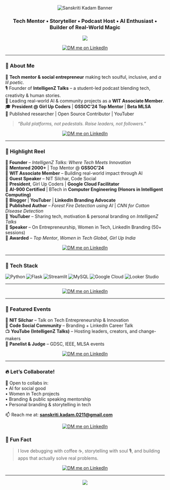 <p align="center">
  <img src="https://share.creavite.co/6831d70bf271097f92af481e.gif" alt="Sanskriti Kadam Banner"/>
</p>

<h3 align="center">Tech Mentor • Storyteller • Podcast Host • AI Enthusiast • Builder of Real-World Magic</h3>

<p align="center">
  <img src="https://readme-typing-svg.herokuapp.com/?lines=Let%E2%80%99s+build+something+that+matters;Teach.+Learn.+Evolve.+Rise+Like+A+Phoenix&center=true&width=500&height=45&color=FF0000">
</p>


<p align="center">
  <a href="https://www.linkedin.com/in/sanskritikadam" target="_blank">
    <img src="https://img.shields.io/badge/Want%20me%20as%20a%20Speaker%20or%20Mentor%3F-DM%20me%20on%20LinkedIn-blue?style=for-the-badge&logo=linkedin" alt="DM me on LinkedIn"/>
  </a>
</p>

---

### 👑 About Me

🚀 **Tech mentor & social entrepreneur** making tech soulful, inclusive, and *a lil poetic.*  
🎙️ Founder of **IntelligenZ Talks** – a student-led podcast blending tech, creativity & human stories.  
🌱 Leading real-world AI & community projects as a **WIT Associate Member**.  
🎓 **President @ Girl Up Coders** | **GSSOC’24 Top Mentor** | **Beta MLSA**  
🧠 Published researcher | Open Source Contributor | YouTuber

> _“Build platforms, not pedestals. Raise leaders, not followers.”_

<p align="center">
  <a href="https://www.linkedin.com/in/sanskritikadam" target="_blank">
    <img src="https://img.shields.io/badge/Want%20me%20as%20a%20Speaker%20or%20Mentor%3F-DM%20me%20on%20LinkedIn-blue?style=for-the-badge&logo=linkedin" alt="DM me on LinkedIn"/>
  </a>
</p>

---

### 🌟 Highlight Reel

📌 **Founder** – *IntelligenZ Talks: Where Tech Meets Innovation*  
📌 **Mentored 2000+** | Top Mentor @ **GSSOC’24**  
📌 **WIT Associate Member** – Building real-world impact through AI  
📌 **Guest Speaker** – NIT Silchar, Code Social  
📌 **President**, Girl Up Coders | **Google Cloud Facilitator**  
📌 **AI-900 Certified** | BTech in **Computer Engineering (Honors in Intelligent Computing)**  
📌 **Blogger** | **YouTuber** | **LinkedIn Branding Advocate**  
📌 **Published Author** – *Forest Fire Detection using AI* | *CNN for Cotton Disease Detection*  
📌 **YouTuber** – Sharing tech, motivation & personal branding on *IntelligenZ Talks*  
📌 **Speaker** – On Entrepreneurship, Women in Tech, LinkedIn Branding (50+ sessions)  
📌 **Awarded** – *Top Mentor*, *Women in Tech Global*, *Girl Up India*

<p align="center">
  <a href="https://www.linkedin.com/in/sanskritikadam" target="_blank">
    <img src="https://img.shields.io/badge/Want%20me%20as%20a%20Speaker%20or%20Mentor%3F-DM%20me%20on%20LinkedIn-blue?style=for-the-badge&logo=linkedin" alt="DM me on LinkedIn"/>
  </a>
</p>

---

### 🧰 Tech Stack

![Python](https://img.shields.io/badge/Python-3776AB?style=for-the-badge&logo=python&logoColor=white)
![Flask](https://img.shields.io/badge/Flask-black?style=for-the-badge&logo=flask&logoColor=white)
![Streamlit](https://img.shields.io/badge/Streamlit-FF4B4B?style=for-the-badge&logo=streamlit&logoColor=white)
![MySQL](https://img.shields.io/badge/MySQL-4479A1?style=for-the-badge&logo=mysql&logoColor=white)
![Google Cloud](https://img.shields.io/badge/Google%20Cloud-4285F4?style=for-the-badge&logo=googlecloud&logoColor=white)
![Looker Studio](https://img.shields.io/badge/Looker%20Studio-3B6EBF?style=for-the-badge&logo=googleanalytics&logoColor=white)

---
<p align="center">
  <a href="https://www.linkedin.com/in/sanskritikadam" target="_blank">
    <img src="https://img.shields.io/badge/Want%20me%20as%20a%20Speaker%20or%20Mentor%3F-DM%20me%20on%20LinkedIn-blue?style=for-the-badge&logo=linkedin" alt="DM me on LinkedIn"/>
  </a>
</p>

---

### 📢 Featured Events

🎤 **NIT Silchar** – Talk on Tech Entrepreneurship & Innovation  
🎤 **Code Social Community** – Branding + LinkedIn Career Talk  
📺 **YouTube (IntelligenZ Talks)** – Hosting leaders, creators, and change-makers  
🎤 **Panelist & Judge** – GDSC, IEEE, MLSA events

<p align="center">
  <a href="https://www.linkedin.com/in/sanskritikadam" target="_blank">
    <img src="https://img.shields.io/badge/Want%20me%20as%20a%20Speaker%20or%20Mentor%3F-DM%20me%20on%20LinkedIn-blue?style=for-the-badge&logo=linkedin" alt="DM me on LinkedIn"/>
  </a>
</p>

---

### 🔥 Let’s Collaborate!

🤝 Open to collabs in:  
• AI for social good  
• Women in Tech projects  
• Branding & public speaking mentorship  
• Personal branding & storytelling in tech

📫 Reach me at: **sanskriti.kadam.0211@gmail.com**  

<p align="center">
  <a href="https://www.linkedin.com/in/sanskritikadam" target="_blank">
    <img src="https://img.shields.io/badge/Want%20me%20as%20a%20Speaker%20or%20Mentor%3F-DM%20me%20on%20LinkedIn-blue?style=for-the-badge&logo=linkedin" alt="DM me on LinkedIn"/>
  </a>
</p>




### 🌈 Fun Fact

> I love debugging with coffee ☕, storytelling with soul 🎙️, and building apps that actually solve real problems.

<p align="center">
  <a href="https://www.linkedin.com/in/sanskritikadam" target="_blank">
    <img src="https://img.shields.io/badge/Want%20me%20as%20a%20Speaker%20or%20Mentor%3F-DM%20me%20on%20LinkedIn-blue?style=for-the-badge&logo=linkedin" alt="DM me on LinkedIn"/>
  </a>
</p>

---

<p align="center">
  <img src="https://readme-typing-svg.herokuapp.com/?lines=Teach.+Learn.+Evolve.;Join+the+Legacy+with+SK&center=true&width=500&height=45&color=FF0000">
</p>
